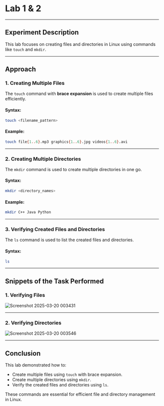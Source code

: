 # Lab 1 & 2

---

## Experiment Description
This lab focuses on creating files and directories in Linux using commands like `touch` and `mkdir`.

---

## Approach

### 1. Creating Multiple Files
The `touch` command with **brace expansion** is used to create multiple files efficiently.

#### Syntax:
```bash
touch <filename_pattern>
```

#### Example:
```bash
touch file{1..6}.mp3 graphics{1..6}.jpg videos{1..6}.avi
```

---

### 2. Creating Multiple Directories
The `mkdir` command is used to create multiple directories in one go.

#### Syntax:
```bash
mkdir <directory_names>
```

#### Example:
```bash
mkdir C++ Java Python
```

---

### 3. Verifying Created Files and Directories
The `ls` command is used to list the created files and directories.

#### Syntax:
```bash
ls
```

---

## Snippets of the Task Performed

### 1. Verifying Files
![Screenshot 2025-03-20 003431](https://github.com/user-attachments/assets/c56e0672-3d18-4017-a1f2-755f16e4d400)

---

### 2. Verifying Directories
![Screenshot 2025-03-20 003546](https://github.com/user-attachments/assets/eecf3316-a38c-4f69-8c68-04ec943d271b)


---

## Conclusion
This lab demonstrated how to:
- Create multiple files using `touch` with brace expansion.
- Create multiple directories using `mkdir`.
- Verify the created files and directories using `ls`.

These commands are essential for efficient file and directory management in Linux.
